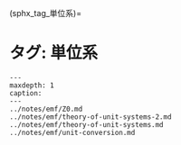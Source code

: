 (sphx_tag_単位系)=
# タグ: 単位系

```{toctree}
---
maxdepth: 1
caption: 
---
../notes/emf/Z0.md
../notes/emf/theory-of-unit-systems-2.md
../notes/emf/theory-of-unit-systems.md
../notes/emf/unit-conversion.md
```
